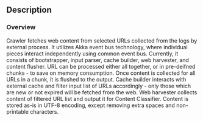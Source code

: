 ## Description

### Overview
Crawler fetches web content from selected URLs collected from the logs by external process. It utilizes Akka event
bus technology, where individual pieces interact independently using common event bus. Currently, it consists of
bootstrapper, input parser, cache builder, web harvester, and content flusher. URL can be processed either all together, or in
pre-deifned chunks - to save on memory consumption. Once content is collected for all URLs in a chunk, it is flushed to the output.
Cache builder interacts with external cache and
filter input list of URLs accordingly - only those which are new or not expired will be fetched from the web. Web harvester collects
content of filtered URL list and output it for Content Classifier. Content is stored as-is in UTF-8 encoding, except removing extra
spaces and non-printable characters.
